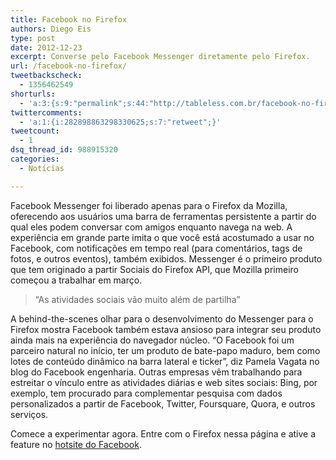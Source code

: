 ```yaml
---
title: Facebook no Firefox
authors: Diego Eis
type: post
date: 2012-12-23
excerpt: Converse pelo Facebook Messenger diretamente pelo Firefox.
url: /facebook-no-firefox/
tweetbackscheck:
  - 1356462549
shorturls:
  - 'a:3:{s:9:"permalink";s:44:"http://tableless.com.br/facebook-no-firefox/";s:7:"tinyurl";s:26:"http://tinyurl.com/cfgmrx7";s:4:"isgd";s:19:"http://is.gd/Byy33B";}'
twittercomments:
  - 'a:1:{i:282898863298330625;s:7:"retweet";}'
tweetcount:
  - 1
dsq_thread_id: 988915320
categories:
  - Notícias

---
```

Facebook Messenger foi liberado apenas para o Firefox da Mozilla, oferecendo aos usuários uma barra de ferramentas persistente a partir do qual eles podem conversar com amigos enquanto navega na web. A experiência em grande parte imita o que você está acostumado a usar no Facebook, com notificações em tempo real (para comentários, tags de fotos, e outros eventos), também exibidos. Messenger é o primeiro produto que tem originado a partir Sociais do Firefox API, que Mozilla primeiro começou a trabalhar em março.

> &#8220;As atividades sociais vão muito além de partilha&#8221;

A behind-the-scenes olhar para o desenvolvimento do Messenger para o Firefox mostra Facebook também estava ansioso para integrar seu produto ainda mais na experiência do navegador núcleo. &#8220;O Facebook foi um parceiro natural no início, ter um produto de bate-papo maduro, bem como lotes de conteúdo dinâmico na barra lateral e ticker&#8221;, diz Pamela Vagata no blog do Facebook engenharia. Outras empresas vêm trabalhando para estreitar o vínculo entre as atividades diárias e web sites sociais: Bing, por exemplo, tem procurado para complementar pesquisa com dados personalizados a partir de Facebook, Twitter, Foursquare, Quora, e outros serviços.

Comece a experimentar agora. Entre com o Firefox nessa página e ative a feature no [hotsite do Facebook][1].

 [1]: http://www.facebook.com/about/messenger-for-firefox